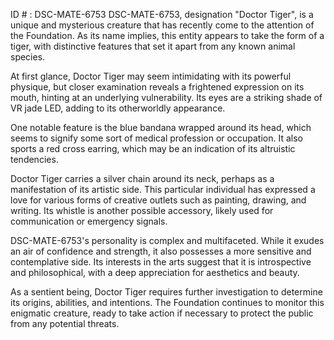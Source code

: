 ID # : DSC-MATE-6753
DSC-MATE-6753, designation "Doctor Tiger", is a unique and mysterious creature that has recently come to the attention of the Foundation. As its name implies, this entity appears to take the form of a tiger, with distinctive features that set it apart from any known animal species.

At first glance, Doctor Tiger may seem intimidating with its powerful physique, but closer examination reveals a frightened expression on its mouth, hinting at an underlying vulnerability. Its eyes are a striking shade of VR jade LED, adding to its otherworldly appearance.

One notable feature is the blue bandana wrapped around its head, which seems to signify some sort of medical profession or occupation. It also sports a red cross earring, which may be an indication of its altruistic tendencies.

Doctor Tiger carries a silver chain around its neck, perhaps as a manifestation of its artistic side. This particular individual has expressed a love for various forms of creative outlets such as painting, drawing, and writing. Its whistle is another possible accessory, likely used for communication or emergency signals.

DSC-MATE-6753's personality is complex and multifaceted. While it exudes an air of confidence and strength, it also possesses a more sensitive and contemplative side. Its interests in the arts suggest that it is introspective and philosophical, with a deep appreciation for aesthetics and beauty.

As a sentient being, Doctor Tiger requires further investigation to determine its origins, abilities, and intentions. The Foundation continues to monitor this enigmatic creature, ready to take action if necessary to protect the public from any potential threats.